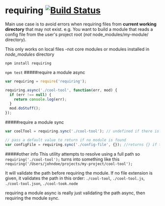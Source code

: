 requiring [![Build Status](https://travis-ci.org/joebartels/requiring.svg?branch=master)](https://travis-ci.org/joebartels/requiring)
=========
Main use case is to avoid errors when requiring files from **current working directory** that may not exist.
e.g. You want to build a module that reads a config file from the user's project root (*not* node_modules/my-module/ directory).

This only works on local files -not core modules or modules installed in *node_modules* directory

`npm install requiring`

`npm test`
#####require a module async
```javascript
var requiring = require('requiring');

requiring.async('./cool-tool', function(err, mod) {
  if (err !== null) {
    return console.log(err);
  }
  mod.doStuff();
});
```

#####require a module sync
```javascript
var coolTool = requiring.sync('./cool-tool'); // undefined if there is no 'cool-tool'

// pass a default value to return if no module is found
var configFile = requiring.sync('./config-file', {}); //returns {} if there is no 'config-file'
```

#####other info
This utility attempts to resolve using a full path so `requiring('./cool-tool');` turns into something like this  `requiring('/Users/johndoe/projects/my-project/cool-tool');`

It will validate the path before requiring the module. If no file extension is given, it validates the path in this order: `./cool-tool`, `./cool-tool.js`, `./cool-tool.json`, `./cool-took.node`

requiring a module async is really just validating the path async, then requiring the module sync.
